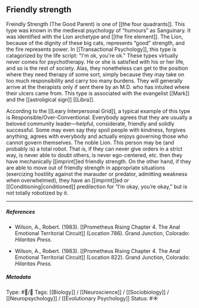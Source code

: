## Friendly strength  # 

Freindly Strength (The Good Parent) is one of [[the four quadrants]]. This type was known in the medieval psychology of “humours” as Sanguinary. It was identified with the Lion archetype and [[the fire element]]. The Lion, because of the dignity of these big cats, represents “good” strength, and the fire represents power. In [[Transactional Psychology]], this type is catagorized by the life script: "I'm ok, you're ok." These types virtually never comes for psychotherapy. He or she is satisfied with his or her life, and so is the rest of society. Alas, they nonetheless can get to the position where they need therapy of some sort, simply because they may take on too much responsibility and carry too many burdens. They will generally arrive at the therapists only if sent there by an M.D. who has intuited where their ulcers came from. This type is associated with the evangelist [[Mark]] and the [[astroligical sign]] [[Libra]].

According to the [[Leary Interpersonal Grid]], a typical example of this type is Responsible/Over-Conventional. Everybody agrees that they are usually a beloved community leader—helpful, considerate, friendly and solidly successful. Some may even say they spoil people with kindness, forgives anything, agrees with everybody and actually enjoys governing those who cannot govern themselves. The noble Lion. This person may be (and probably is) a total robot. That is, if they can never give orders in a strict way, is never able to doubt others, is never ego-centered, etc. then they have mechanically [[imprint]]ed friendly strength. On the other hand, if they are able to move out of friendly strength in appropriate situations (exercizing hostility against the marauder or predator, admitting weakness when overwhelmed), they have an [[imprint]]ed or [[Conditioning|conditioned]] predilection for “I’m okay, you’re okay,” but is not totally robotized by it.

___

##### References

- Wilson, A., Robert. (1983). [[Prometheus Rising Chapter 4. The Anal Emotional Territorial Circuit]] (Location 786). Grand Junction, Colorado: _Hilaritas Press_.

- Wilson, A., Robert. (1983). [[Prometheus Rising Chapter 4. The Anal Emotional Territorial Circuit]] (Location 822). Grand Junction, Colorado: _Hilaritas Press_.

##### Metadata

Type: #🔵/🔵 
Tags: [[Biology]] / [[Neuroscience]] / [[Sociobiology]] / [[Neuropsychology]] / [[Evolutionary Psychology]]
Status: #☀️ 